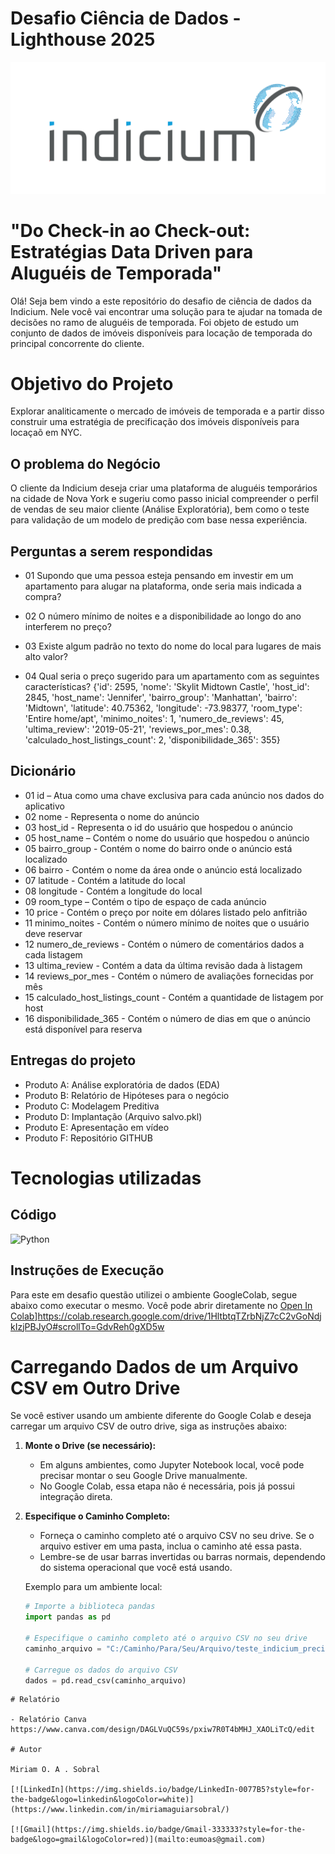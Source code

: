 

# Desafio Ciência de Dados - Lighthouse 2025

![indicium (1)](https://github.com/eumoas/LH_CD_MiriamOASobral/blob/main/Outros/64944e552f9b281987535da9_Logo-indicium-09.svg)


# "Do Check-in ao Check-out: Estratégias Data Driven para Aluguéis de Temporada"

Olá! Seja bem vindo a este repositório do desafio de ciência de dados da Indicium. Nele você vai encontrar uma solução para te ajudar na tomada de decisões no ramo de aluguéis de temporada.
Foi objeto de estudo um conjunto de dados de imóveis disponíveis para locação de temporada do principal concorrente do cliente.


# Objetivo do Projeto

Explorar analiticamente o mercado de imóveis de temporada e a partir disso construir uma estratégia de precificação dos imóveis disponíveis para locaçaõ em NYC.

## O problema do Negócio

O cliente da Indicium deseja criar uma plataforma de aluguéis temporários na cidade de Nova York e sugeriu como passo inicial compreender o perfil de vendas de seu maior cliente (Análise Exploratória), bem como o teste para validação de um modelo de predição com base nessa experiência.

## Perguntas a serem respondidas

* 01 Supondo que uma pessoa esteja pensando em investir em um apartamento para alugar na plataforma, onde seria mais indicada a compra?

* 02 O número mínimo de noites e a disponibilidade ao longo do ano interferem no preço?

* 03 Existe algum padrão no texto do nome do local para lugares de mais alto valor?

* 04 Qual seria o preço sugerido para um apartamento com as seguintes características?
   {'id': 2595,
      'nome': 'Skylit Midtown Castle',
      'host_id': 2845,
      'host_name': 'Jennifer',
      'bairro_group': 'Manhattan',
      'bairro': 'Midtown',
      'latitude': 40.75362,
      'longitude': -73.98377,
      'room_type': 'Entire home/apt',
      'minimo_noites': 1,
      'numero_de_reviews': 45,
      'ultima_review': '2019-05-21',
      'reviews_por_mes': 0.38,
      'calculado_host_listings_count': 2,
      'disponibilidade_365': 355}

## Dicionário

* 01 id – Atua como uma chave exclusiva para cada anúncio nos dados do aplicativo
* 02 nome - Representa o nome do anúncio
* 03 host_id - Representa o id do usuário que hospedou o anúncio
* 05 host_name – Contém o nome do usuário que hospedou o anúncio
* 05 bairro_group - Contém o nome do bairro onde o anúncio está localizado
* 06 bairro - Contém o nome da área onde o anúncio está localizado
* 07 latitude - Contém a latitude do local
* 08 longitude - Contém a longitude do local
* 09 room_type – Contém o tipo de espaço de cada anúncio
* 10 price - Contém o preço por noite em dólares listado pelo anfitrião
* 11 minimo_noites - Contém o número mínimo de noites que o usuário deve reservar
* 12 numero_de_reviews - Contém o número de comentários dados a cada listagem
* 13 ultima_review - Contém a data da última revisão dada à listagem
* 14 reviews_por_mes - Contém o número de avaliações fornecidas por mês
* 15 calculado_host_listings_count - Contém a quantidade de listagem por host
* 16 disponibilidade_365 - Contém o número de dias em que o anúncio está disponível para reserva


## Entregas do projeto

* Produto A: Análise exploratória de dados (EDA)
* Produto B: Relatório de Hipóteses para o negócio
* Produto C: Modelagem Preditiva
* Produto D: Implantação (Arquivo salvo.pkl)
* Produto E: Apresentação em vídeo
* Produto F: Repositório GITHUB 


# Tecnologias utilizadas

## Código
![Python](https://img.shields.io/badge/python-3670A0?style=for-the-badge&logo=python&logoColor=ffdd54)


## Instruções de Execução
Para este em desafio questão utilizei o ambiente GoogleColab, segue abaixo como executar o mesmo.
Você pode abrir diretamente no [Open In Colab](https://colab.research.google.com/assets/colab-badge.svg)]https://colab.research.google.com/drive/1HltbtqTZrbNjZ7cC2vGoNdjkIzjPBJyO#scrollTo=GdvReh0gXD5w

# Carregando Dados de um Arquivo CSV em Outro Drive

Se você estiver usando um ambiente diferente do Google Colab e deseja carregar um arquivo CSV de outro drive, siga as instruções abaixo:

1. **Monte o Drive (se necessário):**
   - Em alguns ambientes, como Jupyter Notebook local, você pode precisar montar o seu Google Drive manualmente.
   - No Google Colab, essa etapa não é necessária, pois já possui integração direta.

2. **Especifique o Caminho Completo:**
   - Forneça o caminho completo até o arquivo CSV no seu drive. Se o arquivo estiver em uma pasta, inclua o caminho até essa pasta.
   - Lembre-se de usar barras invertidas ou barras normais, dependendo do sistema operacional que você está usando.

   Exemplo para um ambiente local:

   ```python
   # Importe a biblioteca pandas
   import pandas as pd

   # Especifique o caminho completo até o arquivo CSV no seu drive
   caminho_arquivo = "C:/Caminho/Para/Seu/Arquivo/teste_indicium_precificacao.csv"

   # Carregue os dados do arquivo CSV
   dados = pd.read_csv(caminho_arquivo)

```
# Relatório

- Relatório Canva https://www.canva.com/design/DAGLVuQC59s/pxiw7R0T4bMHJ_XAOLiTcQ/edit
  
# Autor

Miriam O. A . Sobral

[![LinkedIn](https://img.shields.io/badge/LinkedIn-0077B5?style=for-the-badge&logo=linkedin&logoColor=white)](https://www.linkedin.com/in/miriamaguiarsobral/)

[![Gmail](https://img.shields.io/badge/Gmail-333333?style=for-the-badge&logo=gmail&logoColor=red)](mailto:eumoas@gmail.com)
